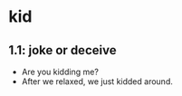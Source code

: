 # kid
## 1.1: joke or deceive

  *  Are you kidding me?
  *  After we relaxed, we just kidded around.
